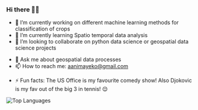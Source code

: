 ### Hi there 👋🏾
- 🔭 I’m currently working on different machine learning methods for classification of crops
- 🌱 I’m currently learning Spatio temporal data analysis
- 👯 I’m looking to collaborate on python data science or geospatial data science projects
<!-- 🤔 I’m looking for help with ... -->
- 💬 Ask me about geospatial data processes
- 📫 How to reach me: aanimayeko@gmail.com
<!-- 😄 Pronouns: ... -->
- ⚡ Fun facts: The US Office is my favourite comedy show! Also Djokovic is my fav out of the big 3 in tennis! 😌

<!--![Alberta's github stats](https://github-readme-stats.vercel.app/api?username=Alyeko&show_icons=true&theme=vue) -->

![Top Languages](https://github-readme-stats.vercel.app/api/top-langs/?username=Alyeko&theme=vue)
